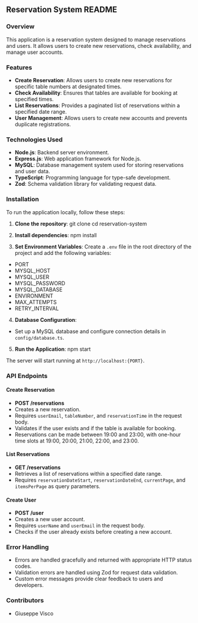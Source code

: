 ## Reservation System README

### Overview
This application is a reservation system designed to manage reservations and users. It allows users to create new reservations, check availability, and manage user accounts.

### Features
- **Create Reservation**: Allows users to create new reservations for specific table numbers at designated times.
- **Check Availability**: Ensures that tables are available for booking at specified times.
- **List Reservations**: Provides a paginated list of reservations within a specified date range.
- **User Management**: Allows users to create new accounts and prevents duplicate registrations.

### Technologies Used
- **Node.js**: Backend server environment.
- **Express.js**: Web application framework for Node.js.
- **MySQL**: Database management system used for storing reservations and user data.
- **TypeScript**: Programming language for type-safe development.
- **Zod**: Schema validation library for validating request data.

### Installation
To run the application locally, follow these steps:

1. **Clone the repository**:
git clone <repository-url>
cd reservation-system


2. **Install dependencies**:
npm install


3. **Set Environment Variables**:
Create a `.env` file in the root directory of the project and add the following variables:

- PORT
- MYSQL_HOST
- MYSQL_USER
- MYSQL_PASSWORD
- MYSQL_DATABASE
- ENVIRONMENT
- MAX_ATTEMPTS
- RETRY_INTERVAL

4. **Database Configuration**:
- Set up a MySQL database and configure connection details in `config/database.ts`.

5. **Run the Application**:
npm start

The server will start running at `http://localhost:{PORT}`.

### API Endpoints

#### Create Reservation
- **POST /reservations**
- Creates a new reservation.
- Requires `userEmail`, `tableNumber`, and `reservationTime` in the request body.
- Validates if the user exists and if the table is available for booking.
- Reservations can be made between 19:00 and 23:00, with one-hour time slots at 19:00, 20:00, 21:00, 22:00, and 23:00.

#### List Reservations
- **GET /reservations**
- Retrieves a list of reservations within a specified date range.
- Requires `reservationDateStart`, `reservationDateEnd`, `currentPage`, and `itemsPerPage` as query parameters.

#### Create User
- **POST /user**
- Creates a new user account.
- Requires `userName` and `userEmail` in the request body.
- Checks if the user already exists before creating a new account.

### Error Handling
- Errors are handled gracefully and returned with appropriate HTTP status codes.
- Validation errors are handled using Zod for request data validation.
- Custom error messages provide clear feedback to users and developers.


### Contributors
- Giuseppe Visco


